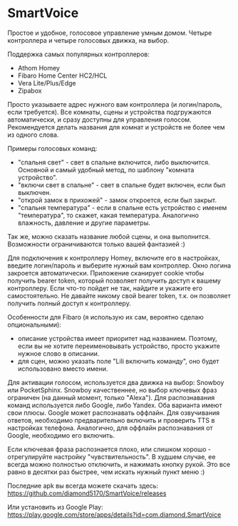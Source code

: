 # SmartVoice

Простое и удобное, голосовое управление умным домом. Четыре контроллера и четыре голосовых движка, на выбор.

Поддержка самых популярных контроллеров:
- Athom Homey
- Fibaro Home Center HC2/HCL
- Vera Lite/Plus/Edge
- Zipabox

Просто указываете адрес нужного вам контроллера (и логин/пароль, если требуется).
Все комнаты, сцены и устройства подгружаются автоматически, и сразу доступны для управления голосом.
Рекомендуется делать названия для комнат и устройств не более чем из одного слова.

Примеры голосовых команд:
- "спальня свет" - свет в спальне включится, либо выключится. Основной и самый удобный метод, по шаблону "комната устройство".
- "включи свет в спальне" - свет в спальне будет включен, если был выключен.
- "открой замок в прихожей" - замок откроется, если был закрыт.
- "спальня температура" - если в спальне есть устройство с именем "температура", то скажет, какая температура. Аналогично влажность, давление и другие параметры.

Так же, можно сказать название любой сцены, и она выполнится. Возможности ограничиваются только вашей фантазией :)

Для подключения к контроллеру Homey, включите его в настройках, введите логин/пароль и выберите нужный вам контроллер. Окно логина закроется автоматически.
Приложение сканирует cookie чтобы получить bearer token, который позволяет получить доступ к вашему контроллеру. Если что-то пойдет не так, найдите и укажите его самостоятельно.
Не давайте никому свой bearer token, т.к. он позволяет получить полный доступ к контроллеру.

Особенности для Fibaro (я использую их сам, вероятно сделаю опциональными):
- описание устройства имеет приоритет над названием. Поэтому, если вы не хотите переименовывать устройство, просто укажите нужное слово в описании.
- для сцен, можно указать поле "Lili включить команду", оно будет использовано вместо имени.

Для активации голосом, используется два движка на выбор: Snowboy или PocketSphinx. Snowboy качественнее, но выбор ключевых фраз ограничен (на данный момент, только "Alexa").
Для распознавания команд используется либо Google, либо Yandex. Оба варианта имеют свои плюсы. Google может распознавать оффлайн.
Для озвучивания ответов, необходимо предварительно включить и проверить TTS в настройках телефона. Аналогично, для оффлайн распознавания от Google, необходимо его включить.

Если ключевая фраза распознается плохо, или слишком хорошо - отрегулируйте настройку "чувствительность".
В худшем случае, ее всегда можно полностью отключить, и нажимать кнопку рукой. Это все равно в десятки раз быстрее, чем искать нужный пункт меню :)

Последние apk вы всегда можете скачать здесь: https://github.com/diamond5170/SmartVoice/releases

Или установить из Google Play: https://play.google.com/store/apps/details?id=com.diamond.SmartVoice
